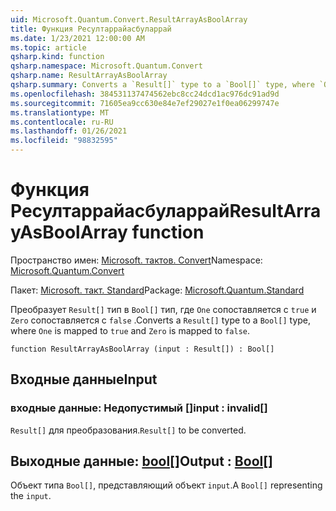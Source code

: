 ```yaml
---
uid: Microsoft.Quantum.Convert.ResultArrayAsBoolArray
title: Функция Ресултаррайасбуларрай
ms.date: 1/23/2021 12:00:00 AM
ms.topic: article
qsharp.kind: function
qsharp.namespace: Microsoft.Quantum.Convert
qsharp.name: ResultArrayAsBoolArray
qsharp.summary: Converts a `Result[]` type to a `Bool[]` type, where `One` is mapped to `true` and `Zero` is mapped to `false`.
ms.openlocfilehash: 384531137474562ebc8cc24dcd1ac976dc91ad9d
ms.sourcegitcommit: 71605ea9cc630e84e7ef29027e1f0ea06299747e
ms.translationtype: MT
ms.contentlocale: ru-RU
ms.lasthandoff: 01/26/2021
ms.locfileid: "98832595"
---
```

# <a name="resultarrayasboolarray-function"></a><span data-ttu-id="db4d3-102">Функция Ресултаррайасбуларрай</span><span class="sxs-lookup"><span data-stu-id="db4d3-102">ResultArrayAsBoolArray function</span></span>

<span data-ttu-id="db4d3-103">Пространство имен: [Microsoft. тактов. Convert](xref:Microsoft.Quantum.Convert)</span><span class="sxs-lookup"><span data-stu-id="db4d3-103">Namespace: [Microsoft.Quantum.Convert](xref:Microsoft.Quantum.Convert)</span></span>

<span data-ttu-id="db4d3-104">Пакет: [Microsoft. такт. Standard](https://nuget.org/packages/Microsoft.Quantum.Standard)</span><span class="sxs-lookup"><span data-stu-id="db4d3-104">Package: [Microsoft.Quantum.Standard](https://nuget.org/packages/Microsoft.Quantum.Standard)</span></span>


<span data-ttu-id="db4d3-105">Преобразует `Result[]` тип в `Bool[]` тип, где `One` сопоставляется с `true` и `Zero` сопоставляется с `false` .</span><span class="sxs-lookup"><span data-stu-id="db4d3-105">Converts a `Result[]` type to a `Bool[]` type, where `One` is mapped to `true` and `Zero` is mapped to `false`.</span></span>

```qsharp
function ResultArrayAsBoolArray (input : Result[]) : Bool[]
```


## <a name="input"></a><span data-ttu-id="db4d3-106">Входные данные</span><span class="sxs-lookup"><span data-stu-id="db4d3-106">Input</span></span>

### <a name="input--__invalidresult__"></a><span data-ttu-id="db4d3-107">входные данные: __Недопустимый <Result>__[]</span><span class="sxs-lookup"><span data-stu-id="db4d3-107">input : __invalid<Result>__[]</span></span>

<span data-ttu-id="db4d3-108">`Result[]` для преобразования.</span><span class="sxs-lookup"><span data-stu-id="db4d3-108">`Result[]` to be converted.</span></span>



## <a name="output--bool"></a><span data-ttu-id="db4d3-109">Выходные данные: [bool](xref:microsoft.quantum.lang-ref.bool)[]</span><span class="sxs-lookup"><span data-stu-id="db4d3-109">Output : [Bool](xref:microsoft.quantum.lang-ref.bool)[]</span></span>

<span data-ttu-id="db4d3-110">Объект типа `Bool[]`, представляющий объект `input`.</span><span class="sxs-lookup"><span data-stu-id="db4d3-110">A `Bool[]` representing the `input`.</span></span>